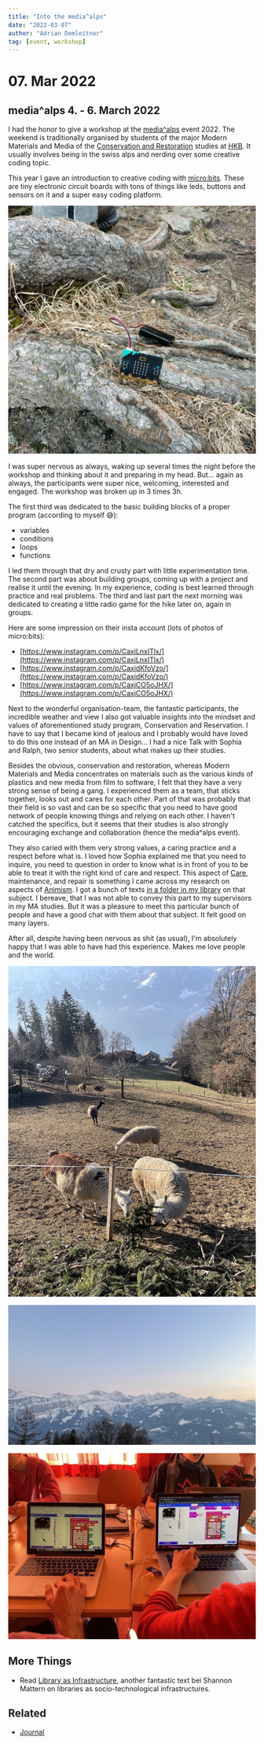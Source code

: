 ```yaml
---
title: "Into the media^alps"
date: "2022-03-07"
author: "Adrian Demleitner"
tag: [event, workshop]
---
```

# 07. Mar 2022
## media^alps 4. - 6. March 2022
I had the honor to give a workshop at the [media^alps](https://www.instagram.com/media_alps/) event 2022. The weekend is traditionally organised by students of the major Modern Materials and Media of the [Conservation and Restoration](https://www.hkb.bfh.ch/en/conservation-and-restoration/) studies at [HKB](https://www.hkb.bfh.ch). It usually involves being in the swiss alps and nerding over some creative coding topic.

This year I gave an introduction to creative coding with [micro:bits](https://microbit.org/). These are tiny electronic circuit boards with tons of things like leds, buttons and sensors on it and a super easy coding platform.

![a micro:bit in the wild](assets/2022-03-07-16-49-04.png)

I was super nervous as always, waking up several times the night before the workshop and thinking about it and preparing in my head. But… again as always, the participants were super nice, welcoming, interested and engaged. The workshop was broken up in 3 times 3h.

The first third was dedicated to the basic building blocks of a proper program (according to myself 😅):

- variables
- conditions
- loops
- functions

I led them through that dry and crusty part with little experimentation time. The second part was about building groups, coming up with a project and realise it until the evening. In my experience, coding is best learned through practice and real problems. The third and last part the next morning was dedicated to creating a little radio game for the hike later on, again in groups.

Here are some impression on their insta account (lots of photos of micro:bits):

- [https://www.instagram.com/p/CaxiLnxITlx/](https://www.instagram.com/p/CaxiLnxITlx/)
- [https://www.instagram.com/p/CaxidKfoVzo/](https://www.instagram.com/p/CaxidKfoVzo/)
- [https://www.instagram.com/p/CaxjCO5oJHX/](https://www.instagram.com/p/CaxjCO5oJHX/)

Next to the wonderful organisation-team, the fantastic participants, the incredible weather and view I also got valuable insights into the mindset and values of aforementioned study program, Conservation and Reservation. I have to say that I became kind of jealous and I probably would have loved to do this one instead of an MA in Design… I had a nice Talk with Sophia and Ralph, two senior students, about what makes up their studies.

Besides the obvious, conservation and restoration, whereas Modern Materials and Media concentrates on materials such as the various kinds of plastics and new media from film to software, I felt that they have a very strong sense of being a gang. I experienced them as a team, that sticks together, looks out and cares for each other. Part of that was probably that their field is so vast and can be so specific that you need to have good network of people knowing things and relying on each other. I haven't catched the specifics, but it seems that their studies is also strongly encouraging exchange and collaboration (hence the media^alps event).

They also caried with them very strong values, a caring practice and a respect before what is. I loved how Sophia explained me that you need to inquire, you need to question in order to know what is in front of you to be able to treat it with the right kind of care and respect. This aspect of [Care](notes/Care.md), maintenance, and repair is something I came across my research on aspects of [Animism](pages/Animism.md). I got a bunch of texts [in a folder in my library](https://www.zotero.org/groups/4323256/thgie_library/collections/9I8UA4ZN) on that subject. I bereave, that I was not able to convey this part to my supervisors in my MA studies. But it was a pleasure to meet this particular bunch of people and have a good chat with them about that subject. It felt good on many layers.

After all, despite having been nervous as shit (as usual), I'm absolutely happy that I was able to have had this experience. Makes me love people and the world.

![There were lamas!](assets/mediaalps_lamas.jpg)

![The view from the place was absolutely breath taking](assets/mediaalps_view.jpg)

![There was also a lot of sound nerding going on](assets/mediaalps_sound.jpg)

## More Things
- Read [Library as Infrastructure](reading/@matternLibraryInfrastructure2014.md), another fantastic text bei Shannon Mattern on libraries as socio-technological infrastructures.

## Related
- [Journal](pages/journal.md)